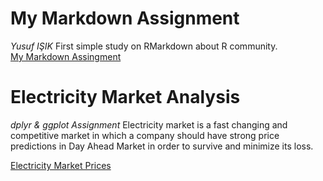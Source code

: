 
# My Markdown Assignment
*Yusuf IŞIK*
First simple study on RMarkdown about R community.  
[My Markdown Assingment](RMarkdownAssignment.html)

# Electricity Market Analysis 
*dplyr & ggplot Assignment*
Electricity market is a fast changing and competitive market in which a company should have strong price predictions in Day Ahead Market in order to survive and minimize its loss. 

[Electricity Market Prices](Electricity-Market.html)
